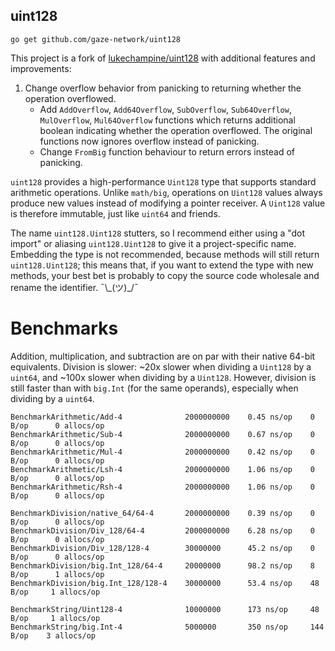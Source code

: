 uint128
-------

```
go get github.com/gaze-network/uint128
```

This project is a fork of [lukechampine/uint128](https://github.com/lukechampine/uint128) with additional features and improvements:
1. Change overflow behavior from panicking to returning whether the operation overflowed.
   - Add `AddOverflow`, `Add64Overflow`, `SubOverflow`, `Sub64Overflow`, `MulOverflow`, `Mul64Overflow` functions which returns additional boolean indicating whether the operation overflowed. The original functions now ignores overflow instead of panicking.
   - Change `FromBig` function behaviour to return errors instead of panicking.

`uint128` provides a high-performance `Uint128` type that supports standard arithmetic
operations. Unlike `math/big`, operations on `Uint128` values always produce new values
instead of modifying a pointer receiver. A `Uint128` value is therefore immutable, just
like `uint64` and friends.

The name `uint128.Uint128` stutters, so I recommend either using a "dot import"
or aliasing `uint128.Uint128` to give it a project-specific name. Embedding the type
is not recommended, because methods will still return `uint128.Uint128`; this means that,
if you want to extend the type with new methods, your best bet is probably to copy the
source code wholesale and rename the identifier. ¯\\\_(ツ)\_/¯


# Benchmarks

Addition, multiplication, and subtraction are on par with their native 64-bit
equivalents. Division is slower: ~20x slower when dividing a `Uint128` by a
`uint64`, and ~100x slower when dividing by a `Uint128`. However, division is
still faster than with `big.Int` (for the same operands), especially when
dividing by a `uint64`.

```
BenchmarkArithmetic/Add-4              2000000000    0.45 ns/op    0 B/op      0 allocs/op
BenchmarkArithmetic/Sub-4              2000000000    0.67 ns/op    0 B/op      0 allocs/op
BenchmarkArithmetic/Mul-4              2000000000    0.42 ns/op    0 B/op      0 allocs/op
BenchmarkArithmetic/Lsh-4              2000000000    1.06 ns/op    0 B/op      0 allocs/op
BenchmarkArithmetic/Rsh-4              2000000000    1.06 ns/op    0 B/op      0 allocs/op

BenchmarkDivision/native_64/64-4       2000000000    0.39 ns/op    0 B/op      0 allocs/op
BenchmarkDivision/Div_128/64-4         2000000000    6.28 ns/op    0 B/op      0 allocs/op
BenchmarkDivision/Div_128/128-4        30000000      45.2 ns/op    0 B/op      0 allocs/op
BenchmarkDivision/big.Int_128/64-4     20000000      98.2 ns/op    8 B/op      1 allocs/op
BenchmarkDivision/big.Int_128/128-4    30000000      53.4 ns/op    48 B/op     1 allocs/op

BenchmarkString/Uint128-4              10000000      173 ns/op     48 B/op     1 allocs/op
BenchmarkString/big.Int-4              5000000       350 ns/op     144 B/op    3 allocs/op
```
